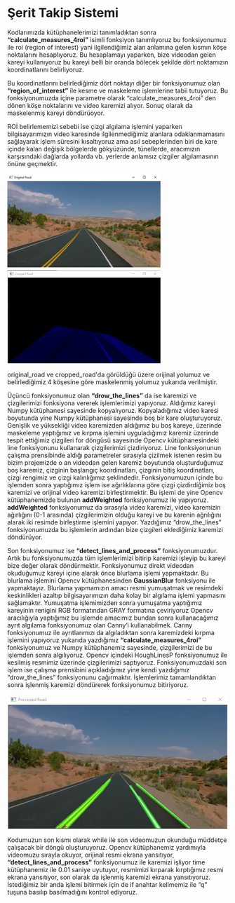 # Şerit Takip Sistemi
 
 
Kodlarımızda kütüphanelerimizi tanımladıktan sonra **“calculate_measures_4roi”** isimli fonksiyon tanımlıyoruz bu fonksiyonumuz ile roi (region of interest) yani ilgilendiğimiz alan anlamına gelen kısmın köşe noktalarını hesaplıyoruz. Bu hesaplamayı yaparken, bize videodan gelen kareyi kullanıyoruz bu kareyi belli bir oranda bölecek şekilde dört noktamızın koordinatlarını belirliyoruz.

Bu koordinatlarını belirlediğimiz dört noktayı diğer bir fonksiyonumuz olan **“region_of_interest”** ile kesme ve maskeleme işlemlerine tabii tutuyoruz. Bu fonksiyonumuzda içine parametre olarak “calculate_measures_4roi” den dönen köşe noktalarını ve video karemizi alıyor. Sonuç olarak da maskelenmiş kareyi döndürüoyor.

ROİ belirlememizi sebebi ise çizgi algılama işlemini yaparken bilgisayarımızın video karesinde ilgilenmediğimiz alanlara odaklanmamasını sağlayarak işlem süresini kısaltıyoruz ama asıl sebeplerinden biri de kare içinde kalan değişik bölgelerde gökyüzünde, tünellerde, aracımızın karşısındaki dağlarda yollarda vb. yerlerde anlamsız çizgiler algılamasının önüne geçmektir.

<img src="https://github.com/ahmetnihat/serit_takip_sistemi/blob/main/images/original_road.PNG" width="350"> <img src="https://github.com/ahmetnihat/serit_takip_sistemi/blob/main/images/cropped_road.PNG" width="350">

original_road ve cropped_road'da görüldüğü üzere orijinal yolumuz ve belirlediğimiz 4 köşesine göre maskelenmiş yolumuz yukarıda verilmiştir.

Üçüncü fonksiyonumuz olan **“drow_the_lines”** da ise karemizi ve çizgilerimizi fonksiyona vererek işlemlerimizi yapıyoruz. Aldığımız kareyi Numpy kütüphanesi sayesinde kopyalıyoruz. Kopyaladığımız video karesi boyutunda yine Numpy kütüphanesi sayesinde boş bir kare oluşturuyoruz. Genişlik ve yüksekliği video karemizden aldığımız bu boş kareye, üzerinde maskeleme yaptığımız ve kırpma işlemini uyguladığımız karemiz üzerinde tespit ettiğimiz çizgileri for döngüsü sayesinde Opencv kütüphanesindeki line fonksiyonunu kullanarak çizgilerimizi çizdiriyoruz. Line fonksiyonunun çalışma prensibinde aldığı parametreler sırasıyla çizilmek istenen resim bu bizim projemizde o an videodan gelen karemiz boyutunda oluşturduğumuz boş karemiz, çizginin başlangıç koordinatları, çizginin bitiş koordinatları, çizgi rengimiz ve çizgi kalınlığımız şeklindedir. Fonksiyonumuzun içinde bu işlemden sonra yaptığımız işlem ise ağırlıklarına göre çizgi çizdirdiğimiz boş karemizi ve orijinal video karemizi birleştirmektir. Bu işlemi de yine Opencv kütüphanemizde bulunan **addWeighted** fonksiyonumuz ile yapıyoruz. **addWeighted** fonksiyonumuz da sırasıyla video karemizi, video karemizin ağırlığını (0-1 arasında) çizgilerimizin olduğu kareyi ve bu karenin ağrılığını alarak iki resimde birleştirme işlemini yapıyor. Yazdığımız “drow_the_lines” fonksiyonumuzda bu işlemlerin ardından bize çizgileri eklediğimiz karemizi döndürüyor.

Son fonksiyonumuz ise **“detect_lines_and_process”** fonksiyonumuzdur. Artık bu fonksiyonumuzda tüm işlemlerimizi bitirip karemizi işleyip bu kareyi bize değer olarak döndürmektir. Fonksiyonumuz direkt videodan okuduğumuz kareyi içine alarak önce blurlama işlemi yapmaktadır. Bu blurlama işlemini Opencv kütüphanesinden **GaussianBlur** fonksiyonu ile yapmaktayız. Blurlama yapmamızın amacı resmi yumuşatmak ve resimdeki keskinlikleri azaltıp bilgisayarımızın daha kolay bir algılama işlemi yapmasını sağlamaktır. Yumuşatma işlemimizden sonra yumuşatma yaptığımız kareyinin renigini RGB formatından GRAY formatına çeviriyoruz Opencv aracılığıyla yaptığımız bu işlemde amacımız bundan sonra kullanacağımız ayrıt algılama fonksiyonumuz olan Canny’i kullanabilmek. Canny fonksiyonumuz ile ayrıtlarımızı da algıladıktan sonra karemizdeki kırpma işlemini yapıyoruz yukarıda yazdığımız **“calculate_measures_4roi”** fonksiyonumuz ve Numpy kütüphanemiz sayesinde, çizgilerimizi de bu işlemden sonra algılıyoruz. Opencv içindeki HoughLinesP fonksiyonumuz ile kesilmiş resmimiz üzerinde çizgilerimizi saptıyoruz. Fonksiyonumuzdaki son işlem ise çalışma prensibini açıkladığımız yine kendi yazdığımız “drow_the_lines” fonksiyonunu çağırmaktır. İşlemlerimiz tamamlandıktan sonra işlenmiş karemizi döndürerek fonksiyonumuz bitiriyoruz.

<img src="https://github.com/ahmetnihat/serit_takip_sistemi/blob/main/images/processed_road.PNG" width="600">

Kodumuzun son kısmı olarak while ile son videomuzun okunduğu müddetçe çalışacak bir döngü oluşturuyoruz. Opencv kütüphanemiz yardımıyla videomuzu sırayla okuyor, orijinal resmi ekrana yansıtıyor, **“detect_lines_and_process”** fonksiyonumuz ile karemizi işliyor time kütüphanemiz ile 0.01 saniye uyutuyor, resmimizi kırparak kırptığımız resmi ekrana yansıtıyor, son olarak da işlenmiş karemizi ekrana yansıtıyoruz. İstediğimiz bir anda işlemi bitirmek için de if anahtar kelimemiz ile “q” tuşuna basılıp basılmadığını kontrol ediyoruz.
